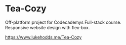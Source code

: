 # Tea-Cozy
Off-platform project for Codecademys Full-stack course.<br>
Responsive website design with flex-box.

https://www.lukehodds.me/Tea-Cozy
